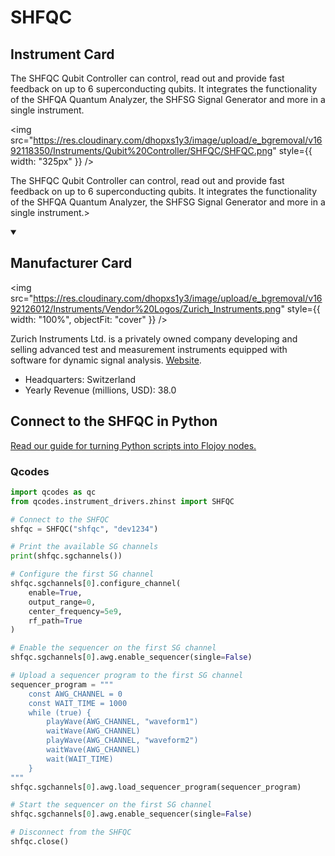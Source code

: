 
# SHFQC

## Instrument Card

<div className="flex">

<div>

The SHFQC Qubit Controller can control, read out and provide fast feedback on up to 6 superconducting qubits. It integrates the functionality of the SHFQA Quantum Analyzer, the SHFSG Signal Generator and more in a single instrument.

</div>

<img src="https://res.cloudinary.com/dhopxs1y3/image/upload/e_bgremoval/v1692118350/Instruments/Qubit%20Controller/SHFQC/SHFQC.png" style={{ width: "325px" }} />

</div>

The SHFQC Qubit Controller can control, read out and provide fast feedback on up to 6 superconducting qubits. It integrates the functionality of the SHFQA Quantum Analyzer, the SHFSG Signal Generator and more in a single instrument.>

<details open>
<summary><h2>Manufacturer Card</h2></summary>

<img src="https://res.cloudinary.com/dhopxs1y3/image/upload/e_bgremoval/v1692126012/Instruments/Vendor%20Logos/Zurich_Instruments.png" style={{ width: "100%", objectFit: "cover" }} />

Zurich Instruments Ltd. is a privately owned company developing and selling advanced test and measurement instruments equipped with software for dynamic signal analysis. <a href="https://www.zhinst.com/americas/en">Website</a>.

<ul>
  <li>Headquarters: Switzerland</li>
  <li>Yearly Revenue (millions, USD): 38.0</li>
</ul>
</details>

## Connect to the SHFQC in Python

[Read our guide for turning Python scripts into Flojoy nodes.](https://docs.flojoy.ai/custom-nodes/creating-custom-node/)


### Qcodes

```python
import qcodes as qc
from qcodes.instrument_drivers.zhinst import SHFQC

# Connect to the SHFQC
shfqc = SHFQC("shfqc", "dev1234")

# Print the available SG channels
print(shfqc.sgchannels())

# Configure the first SG channel
shfqc.sgchannels[0].configure_channel(
    enable=True,
    output_range=0,
    center_frequency=5e9,
    rf_path=True
)

# Enable the sequencer on the first SG channel
shfqc.sgchannels[0].awg.enable_sequencer(single=False)

# Upload a sequencer program to the first SG channel
sequencer_program = """
    const AWG_CHANNEL = 0
    const WAIT_TIME = 1000
    while (true) {
        playWave(AWG_CHANNEL, "waveform1")
        waitWave(AWG_CHANNEL)
        playWave(AWG_CHANNEL, "waveform2")
        waitWave(AWG_CHANNEL)
        wait(WAIT_TIME)
    }
"""
shfqc.sgchannels[0].awg.load_sequencer_program(sequencer_program)

# Start the sequencer on the first SG channel
shfqc.sgchannels[0].awg.enable_sequencer(single=False)

# Disconnect from the SHFQC
shfqc.close()
```

